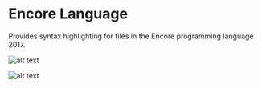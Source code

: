 # Encore Language

Provides syntax highlighting for files in the Encore programming language 2017.

![alt text](https://github.com/PhucVH888/encore-ide/blob/master/img/helloWorld-encore.gif "Hello World 2017")

![alt text](https://github.com/PhucVH888/encore-ide/blob/master/img/helloWorld.png)